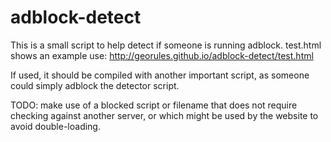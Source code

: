 adblock-detect
==============

This is a small script to help detect if someone is running adblock.  test.html shows an example use: <http://georules.github.io/adblock-detect/test.html>

If used, it should be compiled with another important script, as someone could simply adblock the detector script.

TODO: make use of a blocked script or filename that does not require checking against another server, or which might be used by the website to avoid double-loading.
